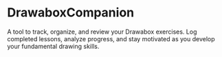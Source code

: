 # DrawaboxCompanion
A tool to track, organize, and review your Drawabox exercises. Log completed lessons, analyze progress, and stay motivated as you develop your fundamental drawing skills.
